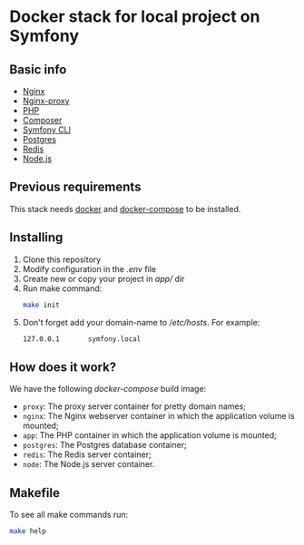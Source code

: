 # Docker stack for local project on Symfony

## Basic info

* [Nginx](https://nginx.org/)
* [Nginx-proxy](https://hub.docker.com/r/jwilder/nginx-proxy)
* [PHP](https://www.php.net/)
* [Composer](https://getcomposer.org/)
* [Symfony CLI](https://symfony.com/)
* [Postgres](https://www.postgresql.org/)
* [Redis](https://redis.io/)
* [Node.js](https://nodejs.org/)

## Previous requirements

This stack needs [docker](https://www.docker.com/) and [docker-compose](https://github.com/docker/compose/) to be installed.

## Installing

1. Clone this repository
2. Modify configuration in the *.env* file
3. Create new or copy your project in *app/* dir
4. Run make command:
   ```sh
   make init
   ```
5. Don't forget add your domain-name to */etc/hosts*. For example:
   ```sh
   127.0.0.1       symfony.local
   ```

## How does it work?

We have the following *docker-compose* build image:

* `proxy`: The proxy server container for pretty domain names;
* `nginx`: The Nginx webserver container in which the application volume is mounted;
* `app`: The PHP container in which the application volume is mounted;
* `postgres`: The Postgres database container;
* `redis`: The Redis server container;
* `node`: The Node.js server container.

## Makefile

To see all make commands run:
   ```sh
   make help
   ```